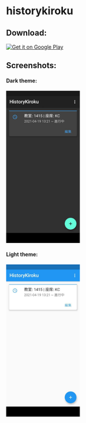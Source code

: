 # historykiroku

## Download:

[<img height=80 alt="Get it on Google Play" src="https://play.google.com/intl/en_us/badges/static/images/badges/en_badge_web_generic.png" />](https://play.google.com/store/apps/details?id=cafe.x17.historykiroku)

## Screenshots:
#### Dark theme:

[<img width=200 alt="Main Activity" src="https://github.com/dummyx/historykiroku/raw/main/assets/screenshots/dark/main_activity.jpg">](https://github.com/dummyx/historykiroku/blob/main/assets/screenshots/dark/main_activity.jpg)

#### Light theme:

[<img width=200 alt="Main Activity" src="https://github.com/dummyx/historykiroku/raw/main/assets/screenshots/light/main_activity.jpg">](https://github.com/dummyx/historykiroku/blob/main/assets/screenshots/light/main_activity.jpg)